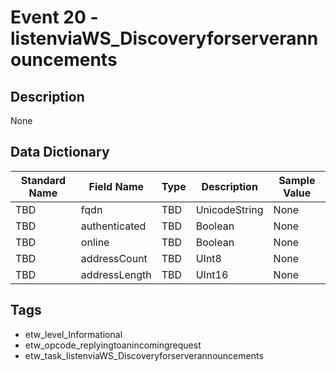 # Event 20 - listenviaWS_Discoveryforserverannouncements

## Description
None

## Data Dictionary
|Standard Name|Field Name|Type|Description|Sample Value|
|---|---|---|---|---|
|TBD|fqdn|TBD|UnicodeString|None|None|
|TBD|authenticated|TBD|Boolean|None|None|
|TBD|online|TBD|Boolean|None|None|
|TBD|addressCount|TBD|UInt8|None|None|
|TBD|addressLength|TBD|UInt16|None|None|

## Tags
* etw_level_Informational
* etw_opcode_replyingtoanincomingrequest
* etw_task_listenviaWS_Discoveryforserverannouncements